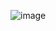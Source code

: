 ![image](https://github.com/DevFernandoMartins/Calculadora/assets/98265281/8de25297-6e07-49e8-98d2-ad76f10295fb)
